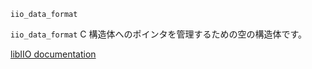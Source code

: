 ```
iio_data_format
```

`iio_data_format` C 構造体へのポインタを管理するための空の構造体です。

[libIIO documentation](https://analogdevicesinc.github.io/libiio/master/libiio/structiio__data__format.html)
